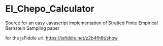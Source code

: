 # El_Chepo_Calculator
Source for an easy Javascript implementation of Stratied Finite Empirical Bernstein Sampling paper

for the jsFiddle url: https://jsfiddle.net/z2b4fh6t/show
